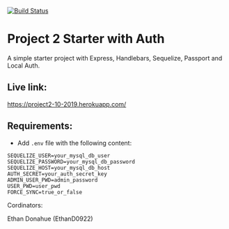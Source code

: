[![Build Status](https://travis-ci.com/austdobe/project2.svg?branch=master)](https://travis-ci.com/austdobe/project2)

# Project 2 Starter with Auth

A simple starter project with Express, Handlebars, Sequelize, Passport and Local Auth.

## Live link:
https://project2-10-2019.herokuapp.com/

## Requirements:

* Add `.env` file with the following content:

```
SEQUELIZE_USER=your_mysql_db_user
SEQUELIZE_PASSWORD=your_mysql_db_password
SEQUELIZE_HOST=your_mysql_db_host
AUTH_SECRET=your_auth_secret_key
ADMIN_USER_PWD=admin_password
USER_PWD=user_pwd
FORCE_SYNC=true_or_false
```
Cordinators:

Ethan Donahue (EthanD0922)
